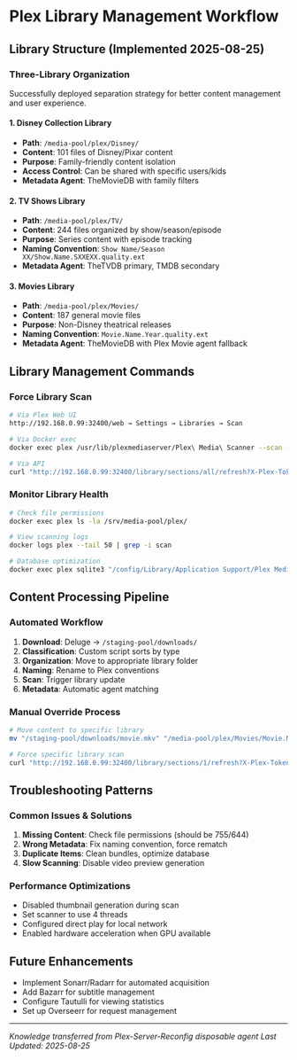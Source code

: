 # Plex Library Management Workflow

## Library Structure (Implemented 2025-08-25)

### Three-Library Organization
Successfully deployed separation strategy for better content management and user experience.

#### 1. Disney Collection Library
- **Path**: `/media-pool/plex/Disney/`
- **Content**: 101 files of Disney/Pixar content
- **Purpose**: Family-friendly content isolation
- **Access Control**: Can be shared with specific users/kids
- **Metadata Agent**: TheMovieDB with family filters

#### 2. TV Shows Library  
- **Path**: `/media-pool/plex/TV/`
- **Content**: 244 files organized by show/season/episode
- **Purpose**: Series content with episode tracking
- **Naming Convention**: `Show Name/Season XX/Show.Name.SXXEXX.quality.ext`
- **Metadata Agent**: TheTVDB primary, TMDB secondary

#### 3. Movies Library
- **Path**: `/media-pool/plex/Movies/`
- **Content**: 187 general movie files
- **Purpose**: Non-Disney theatrical releases
- **Naming Convention**: `Movie.Name.Year.quality.ext`
- **Metadata Agent**: TheMovieDB with Plex Movie agent fallback

## Library Management Commands

### Force Library Scan
```bash
# Via Plex Web UI
http://192.168.0.99:32400/web → Settings → Libraries → Scan

# Via Docker exec
docker exec plex /usr/lib/plexmediaserver/Plex\ Media\ Scanner --scan --refresh

# Via API
curl "http://192.168.0.99:32400/library/sections/all/refresh?X-Plex-Token=YOUR_TOKEN"
```

### Monitor Library Health
```bash
# Check file permissions
docker exec plex ls -la /srv/media-pool/plex/

# View scanning logs
docker logs plex --tail 50 | grep -i scan

# Database optimization
docker exec plex sqlite3 "/config/Library/Application Support/Plex Media Server/Plug-in Support/Databases/com.plexapp.plugins.library.db" "VACUUM;"
```

## Content Processing Pipeline

### Automated Workflow
1. **Download**: Deluge → `/staging-pool/downloads/`
2. **Classification**: Custom script sorts by type
3. **Organization**: Move to appropriate library folder
4. **Naming**: Rename to Plex conventions
5. **Scan**: Trigger library update
6. **Metadata**: Automatic agent matching

### Manual Override Process
```bash
# Move content to specific library
mv "/staging-pool/downloads/movie.mkv" "/media-pool/plex/Movies/Movie.Name.2024.1080p.mkv"

# Force specific library scan
curl "http://192.168.0.99:32400/library/sections/1/refresh?X-Plex-Token=TOKEN"
```

## Troubleshooting Patterns

### Common Issues & Solutions
1. **Missing Content**: Check file permissions (should be 755/644)
2. **Wrong Metadata**: Fix naming convention, force rematch
3. **Duplicate Items**: Clean bundles, optimize database
4. **Slow Scanning**: Disable video preview generation

### Performance Optimizations
- Disabled thumbnail generation during scan
- Set scanner to use 4 threads
- Configured direct play for local network
- Enabled hardware acceleration when GPU available

## Future Enhancements
- Implement Sonarr/Radarr for automated acquisition
- Add Bazarr for subtitle management
- Configure Tautulli for viewing statistics
- Set up Overseerr for request management

---
*Knowledge transferred from Plex-Server-Reconfig disposable agent*
*Last Updated: 2025-08-25*
